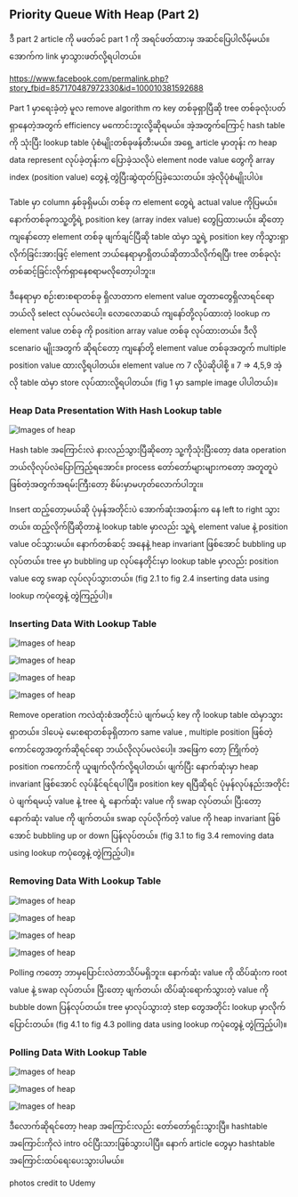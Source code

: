 ## Priority Queue With Heap (Part 2)

ဒီ part 2 article ကို မဖတ်ခင် part 1 ကို အရင်ဖတ်ထားမှ အဆင်ပြေပါလိမ့်မယ်။ အောက်က link မှာသွားဖတ်လို့ရပါတယ်။

https://www.facebook.com/permalink.php?story_fbid=857170487972330&id=100010381592688

Part 1 မှာရေးခဲ့တဲ့ မူလ remove algorithm က key တစ်ခုရှာပြီဆို tree တစ်ခုလုံးပတ်ရှာနေတဲ့အတွက် efficiency မကောင်းဘူးလို့ဆိုရမယ်။ အဲ့အတွက်ကြောင့် hash table ကို သုံးပြီး lookup table ပုံစံမျိုးတစ်ခုဖန်တီးမယ်။ အရှေ့ article မှာတုန်း က heap data represent လုပ်ခဲ့တုန်းက ပြောခဲ့သလိုပဲ element node value တွေကို array index (position value) တွေနဲ့ တွဲပြီးဆွဲထုတ်ပြခဲ့သေးတယ်။ အဲ့လိုပုံစံမျိုးပါပဲ။

Table မှာ column နှစ်ခုရှိမယ်၊ တစ်ခု က element တွေရဲ့ actual value ကိုပြမယ်။ နောက်တစ်ခုကသူ့တို့ရဲ့ position key (array index value) တွေပြထားမယ်။ ဆိုတော့ ကျနော်တော့ element တစ်ခု ဖျက်ချင်ပြီဆို table ထဲမှာ သူ့ရဲ့ position key ကိုသွားရှာလိုက်ခြင်းအားဖြင့် element ဘယ်နေရာမှာရှိတယ်ဆိုတာသိလိုက်ရပြီ၊ tree တစ်ခုလုံးတစ်ဆင့်ခြင်းလိုက်ရှာနေစရာမလိုတော့ပါဘူး။

ဒီနေရာမှာ စဉ်းစားစရာတစ်ခု ရှိလာတာက element value တူတာတွေရှိလာရင်ရော ဘယ်လို select လုပ်မလဲပေါ့။ လောလောဆယ် ကျနော်တို့လုပ်ထားတဲ့ lookup က element value တစ်ခု ကို position array value တစ်ခု လုပ်ထားတယ်။ ဒီလို scenario မျိုးအတွက် ဆိုရင်တော့ ကျနော်တို့ element value တစ်ခုအတွက် multiple position value ထားလို့ရပါတယ်။ element value က 7 လို့ပဲဆိုပါစို့ ။ 7 => 4,5,9 အဲ့လို table ထဲမှာ store လုပ်ထားလို့ရပါတယ်။ (fig 1 မှာ sample image ပါပါတယ်)။

### Heap Data Presentation With Hash Lookup table
![Images of heap](https://raw.githubusercontent.com/HlaingTinHtun/Data-Structure-Algorithm-In-Burmese-Explanations/master/medias/priority%20queue%20with%20heap%20part%202/fig%201%20heap%20data%20presentation%20with%20hashtable%20lookup.png)


Hash table အကြောင်းလဲ နားလည်သွားပြီဆိုတော့ သူ့ကိုသုံးပြီးတော့ data operation ဘယ်လိုလုပ်လဲပြောကြည့်ရအောင်။ process တော်တော်များများကတော့ အတူတူပဲဖြစ်တဲ့အတွက်အရမ်းကြီးတော့ စိမ်းမှာမဟုတ်လောက်ပါဘူး။

Insert ထည့်တော့မယ်ဆို ပုံမှန်အတိုင်းပဲ အောက်ဆုံးအတန်းက နေ left to right သွားတယ်။ ထည့်လိုက်ပြီဆိုတာနဲ့ lookup table မှာလည်း သူ့ရဲ့ element value နဲ့ position value ဝင်သွားမယ်။ နောက်တစ်ဆင့် အနေနဲ့ heap invariant ဖြစ်အောင် bubbling up လုပ်တယ်။ tree မှာ bubbling up လုပ်နေတိုင်းမှာ lookup table မှာလည်း position value တွေ swap လုပ်လုပ်သွားတယ်။ (fig 2.1 to fig 2.4 inserting data using lookup ကပုံတွေနဲ့ တွဲကြည့်ပါ)။

### Inserting Data With Lookup Table
![Images of heap](https://raw.githubusercontent.com/HlaingTinHtun/Data-Structure-Algorithm-In-Burmese-Explanations/master/medias/priority%20queue%20with%20heap%20part%202/fig%202.1%20inserting%20data%20using%20lookup.png)

![Images of heap](https://raw.githubusercontent.com/HlaingTinHtun/Data-Structure-Algorithm-In-Burmese-Explanations/master/medias/priority%20queue%20with%20heap%20part%202/fig%202.2%20inserting%20data%20using%20lookup.png)

![Images of heap](https://raw.githubusercontent.com/HlaingTinHtun/Data-Structure-Algorithm-In-Burmese-Explanations/master/medias/priority%20queue%20with%20heap%20part%202/fig%202.3%20inserting%20data%20using%20lookup.png)

![Images of heap](https://raw.githubusercontent.com/HlaingTinHtun/Data-Structure-Algorithm-In-Burmese-Explanations/master/medias/priority%20queue%20with%20heap%20part%202/fig%202.4%20inserting%20data%20using%20lookup.png)

Remove operation ကလဲထုံးစံအတိုင်းပဲ ဖျက်မယ့် key ကို lookup table ထဲမှာသွားရှာတယ်။ ဒါပေမဲ့ မေးစရာတစ်ခုရှိတာက same value , multiple position ဖြစ်တဲ့ကောင်တွေအတွက်ဆိုရင်ရော ဘယ်လိုလုပ်မလဲပေါ့။ အဖြေက တော့ ကြိုက်တဲ့ position ကကောင်ကို ယူဖျက်လိုက်လို့ရပါတယ်၊ ဖျက်ပြီး နောက်ဆုံးမှာ heap invariant ဖြစ်အောင် လုပ်နိုင်ရင်ရပါပြီ။ position key ရပြီဆိုရင် ပုံမှန်လုပ်နည်းအတိုင်းပဲ ဖျက်ရမယ့် value နဲ့ tree ရဲ့ နောက်ဆုံး value ကို swap လုပ်တယ်၊ ပြီးတော့ နောက်ဆုံး value ကို ဖျက်တယ်။ swap လုပ်လိုက်တဲ့ value ကို heap invariant ဖြစ်အောင် bubbling up or down ပြန်လုပ်တယ်။ (fig 3.1 to fig 3.4 removing data using lookup ကပုံတွေနဲ့ တွဲကြည့်ပါ)။

### Removing Data With Lookup Table
![Images of heap](https://raw.githubusercontent.com/HlaingTinHtun/Data-Structure-Algorithm-In-Burmese-Explanations/master/medias/priority%20queue%20with%20heap%20part%202/fig%203.1%20removing%20data%20using%20lookup.png)

![Images of heap](https://raw.githubusercontent.com/HlaingTinHtun/Data-Structure-Algorithm-In-Burmese-Explanations/master/medias/priority%20queue%20with%20heap%20part%202/fig%203.2%20removing%20data%20using%20lookup.png)

![Images of heap](https://raw.githubusercontent.com/HlaingTinHtun/Data-Structure-Algorithm-In-Burmese-Explanations/master/medias/priority%20queue%20with%20heap%20part%202/fig%203.3%20removing%20data%20using%20lookup.png)

![Images of heap](https://raw.githubusercontent.com/HlaingTinHtun/Data-Structure-Algorithm-In-Burmese-Explanations/master/medias/priority%20queue%20with%20heap%20part%202/fig%203.4%20removing%20data%20using%20lookup.png)

Polling ကတော့ ဘာမှပြောင်းလဲတာသိပ်မရှိဘူး။ နောက်ဆုံး value ကို ထိပ်ဆုံးက root value နဲ့ swap လုပ်တယ်။ ပြီးတော့ ဖျက်တယ်၊ ထိပ်ဆုံးရောက်သွားတဲ့ value ကို bubble down ပြန်လုပ်တယ်။ tree မှာလုပ်သွားတဲ့ step တွေအတိုင်း lookup မှာလိုက်ပြောင်းတယ်။ (fig 4.1 to fig 4.3 polling data using lookup ကပုံတွေနဲ့ တွဲကြည့်ပါ)။

### Polling Data With Lookup Table

![Images of heap](https://raw.githubusercontent.com/HlaingTinHtun/Data-Structure-Algorithm-In-Burmese-Explanations/master/medias/priority%20queue%20with%20heap%20part%202/fig%204.1%20polling%20data%20using%20lookup.png)

![Images of heap](https://raw.githubusercontent.com/HlaingTinHtun/Data-Structure-Algorithm-In-Burmese-Explanations/master/medias/priority%20queue%20with%20heap%20part%202/fig%204.2%20polling%20data%20using%20lookup.png)

![Images of heap](https://raw.githubusercontent.com/HlaingTinHtun/Data-Structure-Algorithm-In-Burmese-Explanations/master/medias/priority%20queue%20with%20heap%20part%202/fig%204.3%20polling%20data%20using%20lookup.png)

ဒီလောက်ဆိုရင်တော့ heap အကြောင်းလည်း တော်တော်ရှင်းသွားပြီ။ hashtable အကြောင်းကိုလဲ intro ဝင်ပြီးသားဖြစ်သွားပါပြီ။ နောက် article တွေမှာ hashtable အကြောင်းထပ်ရေးပေးသွားပါမယ်။

photos credit to Udemy
